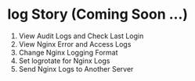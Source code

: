 # log Story (Coming Soon ...)
1. View Audit Logs and Check Last Login
2. View Nginx Error and Access Logs
3. Change Nginx Logging Format
4. Set logrotate for Nginx Logs
5. Send Nginx Logs to Another Server
